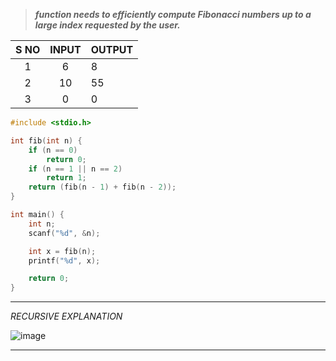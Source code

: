 > ***function needs to efficiently compute Fibonacci numbers up to a large index requested by the user.***

| S NO | INPUT | OUTPUT |
| :--: | :---: | ------ |
|  1   |   6   | 8      |
|  2   |  10   | 55     |
|  3   |   0   | 0      |
```c
#include <stdio.h>

int fib(int n) {
    if (n == 0)
        return 0;
    if (n == 1 || n == 2)
        return 1;
    return (fib(n - 1) + fib(n - 2));
}

int main() {
    int n;
    scanf("%d", &n);

    int x = fib(n);
    printf("%d", x);

    return 0;
}

```
---
*RECURSIVE EXPLANATION*

![image](https://github.com/user-attachments/assets/9aa1da02-e7ad-4e00-a5db-4f9d10cf7d7c)

---